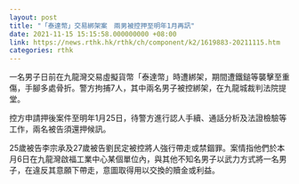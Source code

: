 ```yaml
---
layout: post
title: "「泰達幣」交易綁架案　兩男被控押至明年1月再訊"
date: 2021-11-15 15:15:58.000000000 +08:00
link: https://news.rthk.hk/rthk/ch/component/k2/1619883-20211115.htm
categories: rthk
---
```


一名男子日前在九龍灣交易虛擬貨幣「泰達幣」時遭綁架，期間遭鐵鎚等襲擊至重傷，手腳多處骨折。警方拘捕7人，其中兩名男子被控綁架，在九龍城裁判法院提堂。

控方申請押後案件至明年1月25日，待警方進行認人手續、通話分析及法證檢驗等工作，兩名被告須還押候訊。

25歲被告李宗承及27歲被告劉民定被控將人強行帶走或禁錮罪。案情指他們於本月6日在九龍灣啟福工業中心某個單位內，與其他不知名男子以武力方式將一名男子，在違反其意願下帶走，意圖取得用以交換的贖金或利益。
